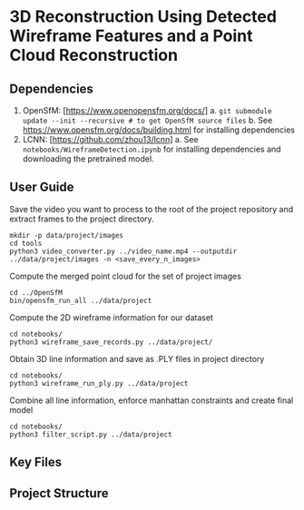 # 3D Reconstruction Using Detected Wireframe Features and a Point Cloud Reconstruction

## Dependencies

1. OpenSfM: [https://www.openopensfm.org/docs/]
    a. `git submodule update --init --recursive # to get OpenSfM source files`
    b. See https://www.opensfm.org/docs/building.html for installing dependencies
2. LCNN: [https://github.com/zhou13/lcnn] 
    a. See `notebooks/WireframeDetection.ipynb` for installing dependencies and downloading the pretrained model.

## User Guide

Save the video you want to process to the root of the project repository and extract frames to the project directory.

```
mkdir -p data/project/images
cd tools 
python3 video_converter.py ../video_name.mp4 --outputdir ../data/project/images -n <save_every_n_images>
```

Compute the merged point cloud for the set of project images

```
cd ../OpenSfM
bin/opensfm_run_all ../data/project
```

Compute the 2D wireframe information for our dataset

```
cd notebooks/
python3 wireframe_save_records.py ../data/project/
```

Obtain 3D line information and save as .PLY files in project directory

```
cd notebooks/
python3 wireframe_run_ply.py ../data/project
```

Combine all line information, enforce manhattan constraints and create final model

```
cd notebooks/
python3 filter_script.py ../data/project
```

## Key Files 


## Project Structure

